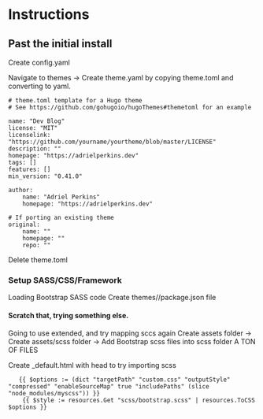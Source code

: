 # Instructions
## Past the initial install
Create config.yaml


Navigate to themes -> <themeName> 
Create theme.yaml by copying theme.toml and converting to yaml.
```
# theme.toml template for a Hugo theme
# See https://github.com/gohugoio/hugoThemes#themetoml for an example

name: "Dev Blog"
license: "MIT"
licenselink: "https://github.com/yourname/yourtheme/blob/master/LICENSE"
description: ""
homepage: "https://adrielperkins.dev"
tags: []
features: []
min_version: "0.41.0"

author:
    name: "Adriel Perkins"
    homepage: "https://adrielperkins.dev"

# If porting an existing theme
original:
    name: ""
    homepage: ""
    repo: ""

```
Delete theme.toml

### Setup SASS/CSS/Framework
Loading Bootstrap SASS code
Create themes/<themeName>/package.json file

#### Scratch that, trying something else. 
Going to use extended, and try mapping sccs again
Create assets folder
-> Create assets/scss folder
-> Add Bootstrap scss files into scss folder
A TON OF FILES

Create _default.html with head to try importing scss

```
   {{ $options := (dict "targetPath" "custom.css" "outputStyle" "compressed" "enableSourceMap" true "includePaths" (slice "node_modules/myscss")) }}
    {{ $style := resources.Get "scss/bootstrap.scss" | resources.ToCSS $options }}

```
